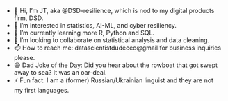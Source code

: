 - 👋 Hi, I’m JT, aka @DSD-resilience, which is nod to my digital products firm, DSD.
- 👀 I’m interested in statistics, AI-ML, and cyber resiliency.
- 🌱 I’m currently learning more R, Python and SQL.
- 💞️ I’m looking to collaborate on statistical analysis and data cleaning.
- 📫 How to reach me: datascientistdudeceo@gmail for business inquiries please.
- 😄 Dad Joke of the Day: Did you hear about the rowboat that got swept away to sea? It was an oar-deal.
- ⚡ Fun fact: I am a (former) Russian/Ukrainian linguist and they are not my first languages.

<!---
DSD-resilience/DSD-resilience is a ✨ special ✨ repository because its `README.md` (this file) appears on your GitHub profile.
You can click the Preview link to take a look at your changes.
--->
